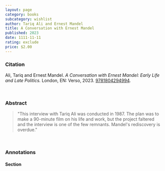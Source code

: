 ```yaml
---
layout: page
category: books
subcategory: wishlist
author: Tariq Ali and Ernest Mandel
title: A Conversation with Ernest Mandel
published: 2023
date: 1111-11-11
rating: exclude
price: $2.00
---
```


### Citation

Ali, Tariq and Ernest Mandel. *A Conversation with Ernest Mandel: Early Life and Late Politics.* London, EN: Verso, 2023. [9781804294994](https://www.versobooks.com/en-ca/products/3178-a-conversation-with-ernest-mandel).

<br>

### Abstract

> "This interview with Tariq Ali was conducted in 1987. The plan was to make a 90-minute film on his life and work, but the project faltered and the interview is one of the few remnants. Mandel's rediscovery is overdue."

<br>

### Annotations

#### Section

<br>
